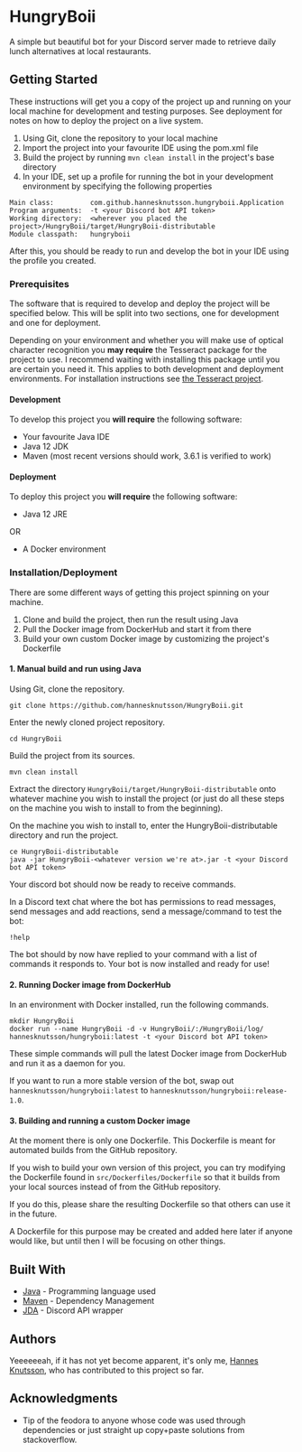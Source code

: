 <!--
This README is viciously stolen from https://gist.github.com/PurpleBooth/109311bb0361f32d87a2
-->

# HungryBoii

A simple but beautiful bot for your Discord server made to retrieve daily lunch alternatives at local restaurants.

## Getting Started

These instructions will get you a copy of the project up and running on your local machine for development and testing purposes. See deployment for notes on how to deploy the project on a live system.

1. Using Git, clone the repository to your local machine
2. Import the project into your favourite IDE using the pom.xml file
3. Build the project by running ```mvn clean install``` in the project's base directory
4. In your IDE, set up a profile for running the bot in your development environment by specifying the following properties
```
Main class:         com.github.hannesknutsson.hungryboii.Application
Program arguments:  -t <your Discord bot API token>
Working directory:  <wherever you placed the project>/HungryBoii/target/HungryBoii-distributable
Module classpath:   hungryboii
```

After this, you should be ready to run and develop the bot in your IDE using the profile you created.

### Prerequisites

The software that is required to develop and deploy the project will be specified below. This will be split into two sections, one for development and one for deployment.

Depending on your environment and whether you will make use of optical character recognition you **may require** the Tesseract package for the project to use. I recommend waiting with installing this package until you are certain you need it. This applies to both development and deployment environments. For installation instructions see [the Tesseract project](https://github.com/tesseract-ocr/tesseract/wiki).

#### Development

To develop this project you **will require** the following software:

* Your favourite Java IDE
* Java 12 JDK
* Maven (most recent versions should work, 3.6.1 is verified to work)


#### Deployment

To deploy this project you **will require** the following software:

* Java 12 JRE

OR

* A Docker environment

### Installation/Deployment

There are some different ways of getting this project spinning on your machine.

1. Clone and build the project, then run the result using Java
2. Pull the Docker image from DockerHub and start it from there
3. Build your own custom Docker image by customizing the project's Dockerfile

#### 1. Manual build and run using Java

Using Git, clone the repository.

```
git clone https://github.com/hannesknutsson/HungryBoii.git
```

Enter the newly cloned project repository.

```
cd HungryBoii
```

Build the project from its sources.

```
mvn clean install
```

Extract the directory ```HungryBoii/target/HungryBoii-distributable``` onto whatever machine you wish to install the project (or just do all these steps on the machine you wish to install to from the beginning).

On the machine you wish to install to, enter the HungryBoii-distributable directory and run the project.

```
ce HungryBoii-distributable
java -jar HungryBoii-<whatever version we're at>.jar -t <your Discord bot API token>
```

Your discord bot should now be ready to receive commands.

In a Discord text chat where the bot has permissions to read messages, send messages and add reactions, send a message/command to test the bot:

```
!help
```

The bot should by now have replied to your command with a list of commands it responds to. Your bot is now installed and ready for use!
 
#### 2. Running Docker image from DockerHub

In an environment with Docker installed, run the following commands.

```
mkdir HungryBoii
docker run --name HungryBoii -d -v HungryBoii/:/HungryBoii/log/ hannesknutsson/hungryboii:latest -t <your Discord bot API token>
```

These simple commands will pull the latest Docker image from DockerHub and run it as a daemon for you.

If you want to run a more stable version of the bot, swap out ```hannesknutsson/hungryboii:latest``` to ```hannesknutsson/hungryboii:release-1.0```.

#### 3. Building and running a custom Docker image

At the moment there is only one Dockerfile. This Dockerfile is meant for automated builds from the GitHub repository.

If you wish to build your own version of this project, you can try modifying the Dockerfile found in ```src/Dockerfiles/Dockerfile``` so that it builds from your local sources instead of from the GitHub repository.

If you do this, please share the resulting Dockerfile so that others can use it in the future.

A Dockerfile for this purpose may be created and added here later if anyone would like, but until then I will be focusing on other things.

<!--

Here starts the comment of eternal shame.
If anyone wants to criticise me for not having done this part of the project, I welcome you to do your part!

## Running the tests

Explain how to run the automated tests for this system

### Break down into end to end tests

Explain what these tests test and why

```
Give an example
```

### And coding style tests

Explain what these tests test and why

```
Give an example
```

-->

## Built With

* [Java](https://www.java.com/) - Programming language used
* [Maven](https://maven.apache.org/) - Dependency Management
* [JDA](https://github.com/DV8FromTheWorld/JDA) - Discord API wrapper

<!--

More commenting out for the peeky people who might be inspecting sources

## Contributing

Please read [CONTRIBUTING.md](https://gist.github.com/PurpleBooth/b24679402957c63ec426) for details on our code of conduct, and the process for submitting pull requests to us.

## Versioning

We use [SemVer](http://semver.org/) for versioning. For the versions available, see the [tags on this repository](https://github.com/your/project/tags). 

-->

## Authors

Yeeeeeeah, if it has not yet become apparent, it's only me, [Hannes Knutsson](https://www.github.com/hannesknutsson), who has contributed to this project so far.

## Acknowledgments

* Tip of the feodora to anyone whose code was used through dependencies or just straight up copy+paste solutions from stackoverflow.
